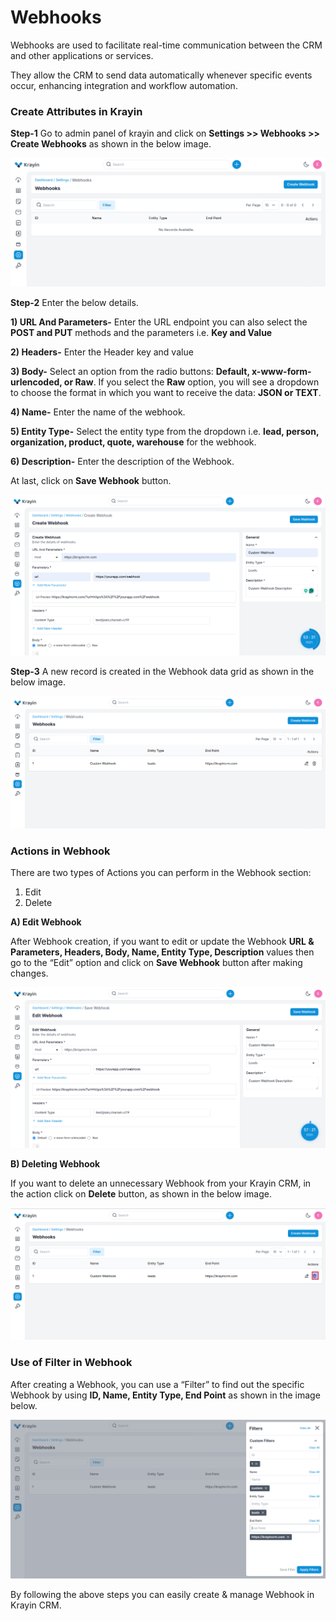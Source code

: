 # Webhooks

Webhooks are used to facilitate real-time communication between the CRM and other applications or services. 

They allow the CRM to send data automatically whenever specific events occur, enhancing integration and workflow automation.

### Create Attributes in Krayin

**Step-1** Go to admin panel of krayin and click on **Settings >> Webhooks >> Create Webhooks** as shown in the below image.

![Webhook](../../assets/2.x/images/setting/webhook.png)

**Step-2** Enter the below details.

**1) URL And Parameters-** Enter the URL endpoint you can also select the **POST and PUT** methods and the parameters i.e. **Key and Value** 

**2) Headers-** Enter the Header key and value 

**3) Body-** Select an option from the radio buttons: **Default, x-www-form-urlencoded, or Raw**. If you select the **Raw** option, you will see a dropdown to choose the format in which you want to receive the data: **JSON or TEXT**.

**4) Name-** Enter the name of the webhook.

**5) Entity Type-** Select the entity type from the dropdown i.e. **lead, person, organization, product, quote, warehouse** for the webhook.

**6) Description-** Enter the description of the Webhook.

At last, click on **Save Webhook** button.

![Webhook](../../assets/2.x/images/setting/createWebhook.png)

**Step-3** A new record is created in the Webhook data grid as shown in the below image.

![Webhook](../../assets/2.x/images/setting/webhookGrid.png)

### Actions in Webhook

There are two types of Actions you can perform in the Webhook section:

1) Edit
2) Delete

**A) Edit Webhook**

After Webhook creation, if you want to edit or update the Webhook **URL & Parameters, Headers, Body, Name, Entity Type, Description** values then go to the “Edit” option and click on **Save Webhook** button after making changes. 

![Attribute Edit](../../assets/2.x/images/setting/editWebhook.png)

**B) Deleting Webhook**

If you want to delete an unnecessary Webhook from your Krayin CRM, in the action click on **Delete** button, as shown in the below image.

![Delete Grid](../../assets/2.x/images/setting/deleteWebhook.png)

### Use of Filter in Webhook 

After creating a Webhook, you can use a “Filter” to find out the specific Webhook by using **ID, Name, Entity Type, End Point** as shown in the image below.

![Grid](../../assets/2.x/images/setting/filterWebhook.png)

By following the above steps you can easily create & manage Webhook in Krayin CRM.
